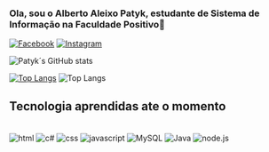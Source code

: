 ### Ola, sou o Alberto Aleixo Patyk, estudante de Sistema de Informação na Faculdade Positivo👋

[![Facebook]( 	https://img.shields.io/badge/Facebook-1877F2?style=for-the-badge&logo=facebook&logoColor=white)](https://www.facebook.com/Alberto.Aleixo.Patyk)
[![Instagram](https://img.shields.io/badge/Instagram-E4405F?style=for-the-badge&logo=instagram&logoColor=white)](https://www.instagram.com/aapatyk/)

![Patyk´s GitHub stats](https://github-readme-stats.vercel.app/api?username=alpatyk&show_icons=true&theme=dracula)

[![Top Langs](https://github-readme-stats.vercel.app/api/top-langs/?username=alpatyk&layout=pie)](https://github.com/alpatyk/github-readme-stats)
![Top Langs](https://github-readme-stats.vercel.app/api/top-langs/?username=alpatyk&hide_progress=true)

## Tecnologia aprendidas ate o momento
<div style="display: inline_block"><br/>
  <img align=center alt="html" src="https://img.shields.io/badge/HTML-239120?style=for-the-badge&logo=html5&logoColor=white" />
  <img align=center alt="c#" src="https://img.shields.io/badge/C%23-239120?style=for-the-badge&logo=c-sharp&logoColor=white" />
  <img align=center alt="css" src="https://img.shields.io/badge/CSS-239120?&style=for-the-badge&logo=css3&logoColor=white" />
  <img align=center alt="javascript" src="https://img.shields.io/badge/JavaScript-F7DF1E?style=for-the-badge&logo=javascript&logoColor=black" />
  <img align=center alt="MySQL" src=" 	https://img.shields.io/badge/MySQL-00000F?style=for-the-badge&logo=mysql&logoColor=white" />
  <img align=center alt="Java" src="https://img.shields.io/badge/Java-ED8B00?style=for-the-badge&logo=openjdk&logoColor=white" />
  <img align=center alt="node.js" src=" https://img.shields.io/badge/Node.js-43853D?style=for-the-badge&logo=node.js&logoColor=white" />
  <link rel="stylesheet" type='text/css' href="https://cdn.jsdelivr.net/gh/devicons/devicon@latest/devicon.min.css" />
          
</div><br/>
